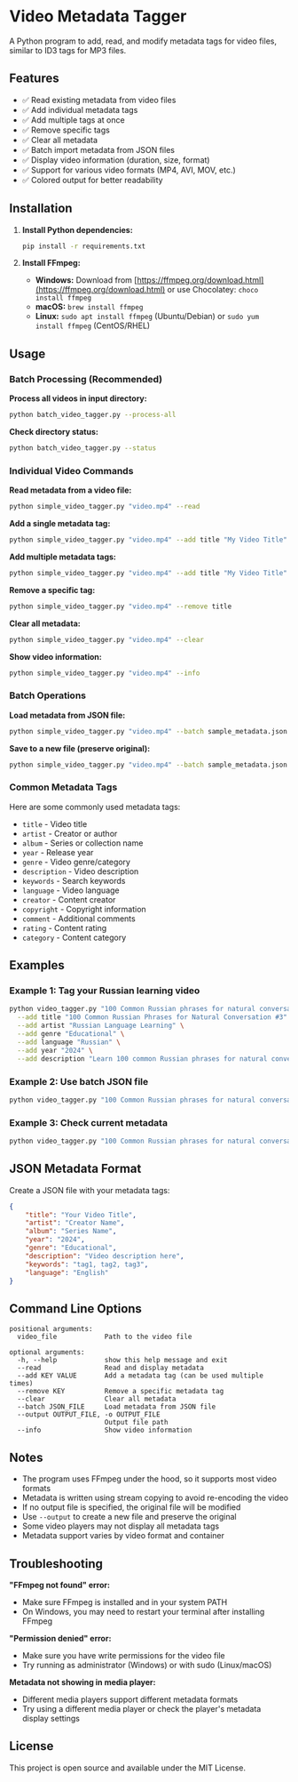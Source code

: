 # Video Metadata Tagger

A Python program to add, read, and modify metadata tags for video files, similar to ID3 tags for MP3 files.

## Features

- ✅ Read existing metadata from video files
- ✅ Add individual metadata tags
- ✅ Add multiple tags at once
- ✅ Remove specific tags
- ✅ Clear all metadata
- ✅ Batch import metadata from JSON files
- ✅ Display video information (duration, size, format)
- ✅ Support for various video formats (MP4, AVI, MOV, etc.)
- ✅ Colored output for better readability

## Installation

1. **Install Python dependencies:**
   ```bash
   pip install -r requirements.txt
   ```

2. **Install FFmpeg:**
   - **Windows:** Download from [https://ffmpeg.org/download.html](https://ffmpeg.org/download.html) or use Chocolatey: `choco install ffmpeg`
   - **macOS:** `brew install ffmpeg`
   - **Linux:** `sudo apt install ffmpeg` (Ubuntu/Debian) or `sudo yum install ffmpeg` (CentOS/RHEL)

## Usage

### Batch Processing (Recommended)

**Process all videos in input directory:**
```bash
python batch_video_tagger.py --process-all
```

**Check directory status:**
```bash
python batch_video_tagger.py --status
```

### Individual Video Commands

**Read metadata from a video file:**
```bash
python simple_video_tagger.py "video.mp4" --read
```

**Add a single metadata tag:**
```bash
python simple_video_tagger.py "video.mp4" --add title "My Video Title"
```

**Add multiple metadata tags:**
```bash
python simple_video_tagger.py "video.mp4" --add title "My Video Title" --add artist "John Doe" --add year "2024"
```

**Remove a specific tag:**
```bash
python simple_video_tagger.py "video.mp4" --remove title
```

**Clear all metadata:**
```bash
python simple_video_tagger.py "video.mp4" --clear
```

**Show video information:**
```bash
python simple_video_tagger.py "video.mp4" --info
```

### Batch Operations

**Load metadata from JSON file:**
```bash
python simple_video_tagger.py "video.mp4" --batch sample_metadata.json
```

**Save to a new file (preserve original):**
```bash
python simple_video_tagger.py "video.mp4" --batch sample_metadata.json --output "video_tagged.mp4"
```

### Common Metadata Tags

Here are some commonly used metadata tags:

- `title` - Video title
- `artist` - Creator or author
- `album` - Series or collection name
- `year` - Release year
- `genre` - Video genre/category
- `description` - Video description
- `keywords` - Search keywords
- `language` - Video language
- `creator` - Content creator
- `copyright` - Copyright information
- `comment` - Additional comments
- `rating` - Content rating
- `category` - Content category

## Examples

### Example 1: Tag your Russian learning video

```bash
python video_tagger.py "100 Common Russian phrases for natural conversation #3.mp4" \
  --add title "100 Common Russian Phrases for Natural Conversation #3" \
  --add artist "Russian Language Learning" \
  --add genre "Educational" \
  --add language "Russian" \
  --add year "2024" \
  --add description "Learn 100 common Russian phrases for natural conversation. Part 3 of the series."
```

### Example 2: Use batch JSON file

```bash
python video_tagger.py "100 Common Russian phrases for natural conversation #3.mp4" --batch sample_metadata.json
```

### Example 3: Check current metadata

```bash
python video_tagger.py "100 Common Russian phrases for natural conversation #3.mp4" --read
```

## JSON Metadata Format

Create a JSON file with your metadata tags:

```json
{
    "title": "Your Video Title",
    "artist": "Creator Name",
    "album": "Series Name",
    "year": "2024",
    "genre": "Educational",
    "description": "Video description here",
    "keywords": "tag1, tag2, tag3",
    "language": "English"
}
```

## Command Line Options

```
positional arguments:
  video_file            Path to the video file

optional arguments:
  -h, --help            show this help message and exit
  --read                Read and display metadata
  --add KEY VALUE       Add a metadata tag (can be used multiple times)
  --remove KEY          Remove a specific metadata tag
  --clear               Clear all metadata
  --batch JSON_FILE     Load metadata from JSON file
  --output OUTPUT_FILE, -o OUTPUT_FILE
                        Output file path
  --info                Show video information
```

## Notes

- The program uses FFmpeg under the hood, so it supports most video formats
- Metadata is written using stream copying to avoid re-encoding the video
- If no output file is specified, the original file will be modified
- Use `--output` to create a new file and preserve the original
- Some video players may not display all metadata tags
- Metadata support varies by video format and container

## Troubleshooting

**"FFmpeg not found" error:**
- Make sure FFmpeg is installed and in your system PATH
- On Windows, you may need to restart your terminal after installing FFmpeg

**"Permission denied" error:**
- Make sure you have write permissions for the video file
- Try running as administrator (Windows) or with sudo (Linux/macOS)

**Metadata not showing in media player:**
- Different media players support different metadata formats
- Try using a different media player or check the player's metadata display settings

## License

This project is open source and available under the MIT License. 